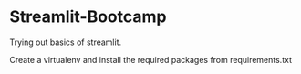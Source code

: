 # Streamlit-Bootcamp
Trying out basics of streamlit.

Create a virtualenv and install the required packages from requirements.txt